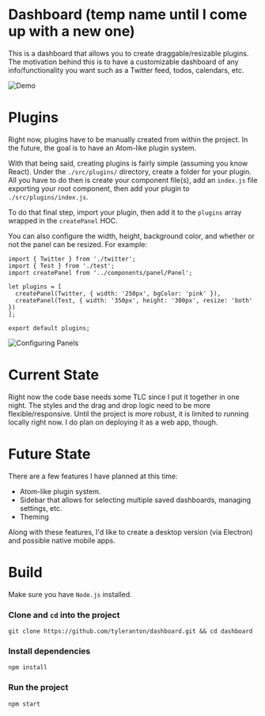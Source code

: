 # Dashboard (temp name until I come up with a new one)
This is a dashboard that allows you to create draggable/resizable plugins. The motivation behind this is to have a customizable dashboard of any info/functionality you want such as a Twitter feed, todos, calendars, etc.

![Demo](https://media.giphy.com/media/xUPGGFrMkW0uNJB5kc/giphy.gif)

# Plugins
Right now, plugins have to be manually created from within the project. In the future, the goal is to have an Atom-like plugin system.

With that being said, creating plugins is fairly simple (assuming you know React). Under the `./src/plugins/` directory, create a folder for your plugin. All you have to do then is create your component file(s), add an `index.js` file exporting your root component, then add your plugin to `./src/plugins/index.js`.

To do that final step, import your plugin, then add it to the `plugins` array wrapped in the `createPanel` HOC.

You can also configure the width, height, background color, and whether or not the panel can be resized. For example:
```
import { Twitter } from './twitter';
import { Test } from './test';
import createPanel from '../components/panel/Panel';

let plugins = [
  createPanel(Twitter, { width: '250px', bgColor: 'pink' }),
  createPanel(Test, { width: '350px', height: '300px', resize: 'both' })
];

export default plugins;
```
![Configuring Panels](http://i.imgur.com/5SUO35t.png)

# Current State
Right now the code base needs some TLC since I put it together in one night. The styles and the drag and drop logic  need to be more flexible/responsive. Until the project is more robust, it is limited to running locally right now. I do plan on deploying it as a web app, though.

# Future State
There are a few features I have planned at this time:

- Atom-like plugin system.
- Sidebar that allows for selecting multiple saved dashboards, managing settings, etc.
- Theming

Along with these features, I'd like to create a desktop version (via Electron) and possible native mobile apps.

# Build
Make sure you have `Node.js` installed.

### Clone and `cd` into the project
`git clone https://github.com/tyleranton/dashboard.git && cd dashboard`

### Install dependencies
`npm install`

### Run the project
`npm start`
